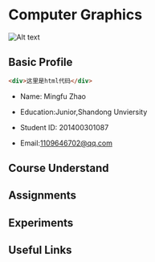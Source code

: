 # Computer Graphics
![Alt text](http://p1.bqimg.com/567571/e87f581f127b4415.png)


## Basic Profile
```html
<div>这里是html代码</div>
```
* Name: Mingfu Zhao
 
* Education:Junior,Shandong Unviersity
 
* Student ID: 201400301087
 
* Email:1109646702@qq.com
 
## Course Understand



## Assignments



## Experiments



## Useful Links
